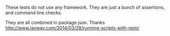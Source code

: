 These tests do not use any framework.  They are just a bunch of assertions, and command line checks.

They are all combined in package.json.  Thanks http://www.jayway.com/2014/03/28/running-scripts-with-npm/
